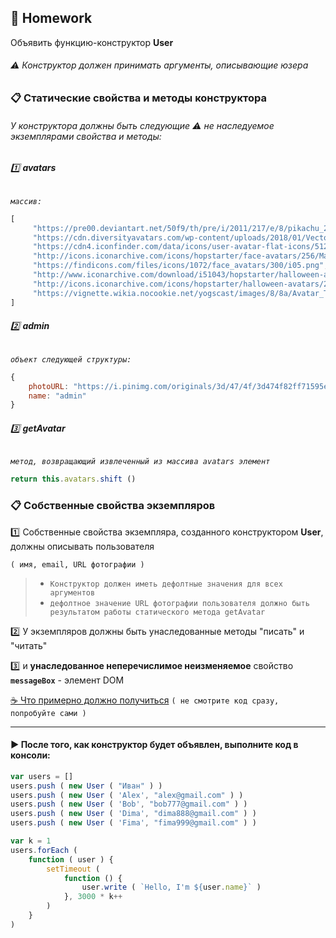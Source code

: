 ## :briefcase: Homework

Объявить функцию-конструктор **User**

###### :warning: Конструктор должен принимать аргументы, описывающие юзера

### :clipboard: Статические свойства и методы конструктора

###### У конструктора должны быть следующие :warning: не наследуемое экземплярами свойства и методы:

###### :one: **avatars** 
_`массив:`_
```javascript
[
     "https://pre00.deviantart.net/50f9/th/pre/i/2011/217/e/8/pikachu_2_by_nostalgiaattack-d45jd3i.png",
     "https://cdn.diversityavatars.com/wp-content/uploads/2018/01/Vector-Smart-Object-5.png",
     "https://cdn4.iconfinder.com/data/icons/user-avatar-flat-icons/512/User_Avatar-31-512.png",
     "http://icons.iconarchive.com/icons/hopstarter/face-avatars/256/Male-Face-L3-icon.png",
     "https://findicons.com/files/icons/1072/face_avatars/300/i05.png",
     "http://www.iconarchive.com/download/i51043/hopstarter/halloween-avatars/Gomez.ico",
     "http://icons.iconarchive.com/icons/hopstarter/halloween-avatars/256/Zombie-2-icon.png",
     "https://vignette.wikia.nocookie.net/yogscast/images/8/8a/Avatar_Turps_2015.jpg"
]
```
###### :two: **admin**
_`объект следующей структуры:`_
```javascript
{
    photoURL: "https://i.pinimg.com/originals/3d/47/4f/3d474f82ff71595e8081f9a120892ae8.gif",
    name: "admin"
}
```
###### :three: **getAvatar**
_`метод, возвращающий извлеченный из массива avatars элемент`_
```javascript
return this.avatars.shift ()
```

### :clipboard: Собственные свойства экземпляров

:one: Собственные свойства экземпляра, созданного конструктором **User**, должны описывать пользователя

`( имя, email, URL фотографии )`

> * `Конструктор должен иметь дефолтные значения для всех аргументов`
> * `дефолтное значение URL фотографии пользователя должно быть результатом работы статического метода getAvatar`

:two: У экземпляров должны быть унаследованные методы "писать" и "читать" 

:three: и **унаследованное неперечислимое неизменяемое** свойство **`messageBox`** - элемент DOM

[:coffee: Что примерно должно получиться](https://garevna.github.io/js-samples/#12) `( не смотрите код сразу, попробуйте сами )`
***
#### :arrow_forward: После того, как конструктор будет объявлен, выполните код в консоли:
```javascript
var users = []
users.push ( new User ( "Иван" ) )
users.push ( new User ( 'Alex', "alex@gmail.com" ) )
users.push ( new User ( 'Bob', "bob777@gmail.com" ) )
users.push ( new User ( 'Dima', "dima888@gmail.com" ) )
users.push ( new User ( 'Fima', "fima999@gmail.com" ) )

var k = 1
users.forEach ( 
    function ( user ) {
        setTimeout ( 
            function () {
                user.write ( `Hello, I'm ${user.name}` )
            }, 3000 * k++
        )
    }
)
```